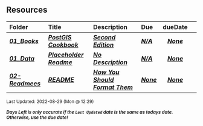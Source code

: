 ## Resources

| Folder | Title | Description | Due | dueDate |  |
|:------|:------|:------|:------|:-----:|-----|
| ***<a href="https://github.com/rugbyprof/5443-Spatial-DB/tree/master/Resources/01_Books">01_Books</a>*** | ***<a href="https://github.com/rugbyprof/5443-Spatial-DB/tree/master/Resources/01_Books"> PostGIS Cookbook </a>*** | ***<a href="https://github.com/rugbyprof/5443-Spatial-DB/tree/master/Resources/01_Books"> Second Edition</a>*** | ***<a href="https://github.com/rugbyprof/5443-Spatial-DB/tree/master/Resources/01_Books">N/A</a>*** | ***<a href="https://github.com/rugbyprof/5443-Spatial-DB/tree/master/Resources/01_Books">None</a>*** |  |
| ***<a href="https://github.com/rugbyprof/5443-Spatial-DB/tree/master/Resources/01_Data">01_Data</a>*** | ***<a href="https://github.com/rugbyprof/5443-Spatial-DB/tree/master/Resources/01_Data"> Placeholder Readme </a>*** | ***<a href="https://github.com/rugbyprof/5443-Spatial-DB/tree/master/Resources/01_Data"> No Description</a>*** | ***<a href="https://github.com/rugbyprof/5443-Spatial-DB/tree/master/Resources/01_Data">N/A</a>*** | ***<a href="https://github.com/rugbyprof/5443-Spatial-DB/tree/master/Resources/01_Data">None</a>*** |  |
| ***<a href="https://github.com/rugbyprof/5443-Spatial-DB/tree/master/Resources/02-Readmees">02-Readmees</a>*** | ***<a href="https://github.com/rugbyprof/5443-Spatial-DB/tree/master/Resources/02-Readmees"> README </a>*** | ***<a href="https://github.com/rugbyprof/5443-Spatial-DB/tree/master/Resources/02-Readmees"> How You Should Format Them</a>*** | ***<a href="https://github.com/rugbyprof/5443-Spatial-DB/tree/master/Resources/02-Readmees"> None</a>*** | ***<a href="https://github.com/rugbyprof/5443-Spatial-DB/tree/master/Resources/02-Readmees">None</a>*** |  |

<sup>Last Updated: 2022-08-29 (Mon @ 12:29)</sup> 

<sup>***Days Left is only accurate if the `Last Updated` date is the same as todays date. Otherwise, use the due date!***</sup> 